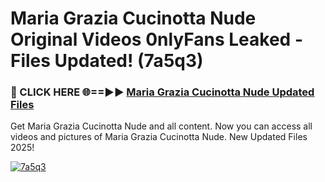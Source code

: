 # Maria Grazia Cucinotta Nude Original Videos 0nlyFans Leaked - Files Updated! (7a5q3)

<h3>🔴 CLICK HERE 🌐==►► <a href="https://tinyurl.com/4mcuefdz" rel="nofollow">Maria Grazia Cucinotta Nude Updated Files</a></h3>

Get Maria Grazia Cucinotta Nude and all content. Now you can access all videos and pictures of Maria Grazia Cucinotta Nude. New Updated Files 2025!

[![7a5q3](https://i.imgur.com/StAQSOY.gif)](https://tinyurl.com/4mcuefdz)
